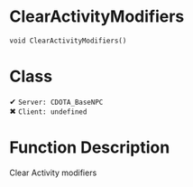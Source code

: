 # ClearActivityModifiers
```
void ClearActivityModifiers()
```
# Class
✔ `Server: CDOTA_BaseNPC`  
✖ `Client: undefined`  

# Function Description
Clear Activity modifiers
